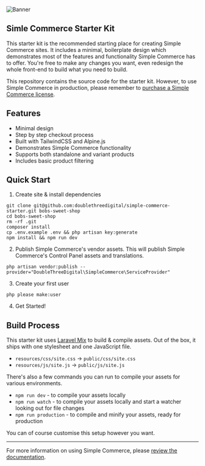 <!-- statamic:hide -->

![Banner](https://raw.githubusercontent.com/doublethreedigital/sc-starter-kit/master/banner.png)

## Simle Commerce Starter Kit

<!-- /statamic:hide -->

This starter kit is the recommended starting place for creating Simple Commerce sites. It includes a minimal, boilerplate design which demonstrates most of the features and functionality Simple Commerce has to offer. You're free to make any changes you want, even redesign the whole front-end to build what you need to build.

This repository contains the source code for the starter kit. However, to use Simple Commerce in production, please remember to [purchase a Simple Commerce license](https://statamic.com/simple-commerce).

## Features

* Minimal design
* Step by step checkout process
* Built with TailwindCSS and Alpine.js
* Demonstrates Simple Commerce functionality
* Supports both standalone and variant products
* Includes basic product filtering

## Quick Start

1. Create site & install dependencies

```
git clone git@github.com:doublethreedigital/simple-commerce-starter.git bobs-sweet-shop
cd bobs-sweet-shop
rm -rf .git
composer install
cp .env.example .env && php artisan key:generate
npm install && npm run dev
```

2. Publish Simple Commerce's vendor assets. This will publish Simple Commerce's Control Panel assets and translations.

```
php artisan vendor:publish --provider="DoubleThreeDigital\SimpleCommerce\ServiceProvider"
```

3. Create your first user

```
php please make:user
```

4. Get Started!

## Build Process

This starter kit uses [Laravel Mix](https://laravel.com/docs/master/mix) to build & compile assets. Out of the box, it ships with one stylesheet and one JavaScript file.

* `resources/css/site.css` -> `public/css/site.css`
* `resources/js/site.js` -> `public/js/site.js`

There's also a few commands you can run to compile your assets for various environments.

* `npm run dev` - to compile your assets locally
* `npm run watch` - to compile your assets locally and start a watcher looking out for file changes
* `npm run production` - to compile and minify your assets, ready for production

You can of course customise this setup however you want.

---

For more information on using Simple Commerce, please [review the documentation](https://sc-docs.doublethree.digital).
